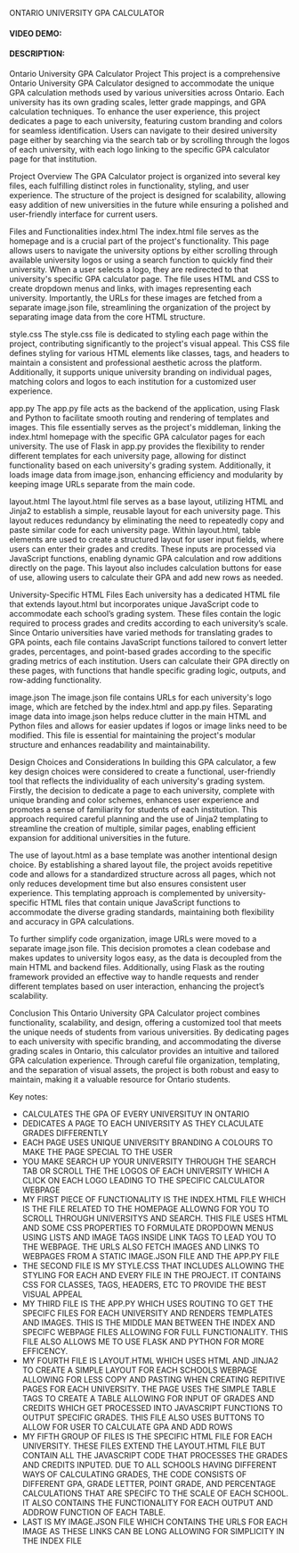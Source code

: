 ONTARIO UNIVERSITY GPA CALCULATOR

#### VIDEO DEMO:

#### DESCRIPTION:

Ontario University GPA Calculator Project
This project is a comprehensive Ontario University GPA Calculator designed to accommodate the unique GPA calculation methods used by various universities across Ontario. Each university has its own grading scales, letter grade mappings, and GPA calculation techniques. To enhance the user experience, this project dedicates a page to each university, featuring custom branding and colors for seamless identification. Users can navigate to their desired university page either by searching via the search tab or by scrolling through the logos of each university, with each logo linking to the specific GPA calculator page for that institution.

Project Overview
The GPA Calculator project is organized into several key files, each fulfilling distinct roles in functionality, styling, and user experience. The structure of the project is designed for scalability, allowing easy addition of new universities in the future while ensuring a polished and user-friendly interface for current users.

Files and Functionalities
index.html
The index.html file serves as the homepage and is a crucial part of the project's functionality. This page allows users to navigate the university options by either scrolling through available university logos or using a search function to quickly find their university. When a user selects a logo, they are redirected to that university's specific GPA calculator page. The file uses HTML and CSS to create dropdown menus and links, with images representing each university. Importantly, the URLs for these images are fetched from a separate image.json file, streamlining the organization of the project by separating image data from the core HTML structure.

style.css
The style.css file is dedicated to styling each page within the project, contributing significantly to the project's visual appeal. This CSS file defines styling for various HTML elements like classes, tags, and headers to maintain a consistent and professional aesthetic across the platform. Additionally, it supports unique university branding on individual pages, matching colors and logos to each institution for a customized user experience.

app.py
The app.py file acts as the backend of the application, using Flask and Python to facilitate smooth routing and rendering of templates and images. This file essentially serves as the project's middleman, linking the index.html homepage with the specific GPA calculator pages for each university. The use of Flask in app.py provides the flexibility to render different templates for each university page, allowing for distinct functionality based on each university's grading system. Additionally, it loads image data from image.json, enhancing efficiency and modularity by keeping image URLs separate from the main code.

layout.html
The layout.html file serves as a base layout, utilizing HTML and Jinja2 to establish a simple, reusable layout for each university page. This layout reduces redundancy by eliminating the need to repeatedly copy and paste similar code for each university page. Within layout.html, table elements are used to create a structured layout for user input fields, where users can enter their grades and credits. These inputs are processed via JavaScript functions, enabling dynamic GPA calculation and row additions directly on the page. This layout also includes calculation buttons for ease of use, allowing users to calculate their GPA and add new rows as needed.

University-Specific HTML Files
Each university has a dedicated HTML file that extends layout.html but incorporates unique JavaScript code to accommodate each school’s grading system. These files contain the logic required to process grades and credits according to each university’s scale. Since Ontario universities have varied methods for translating grades to GPA points, each file contains JavaScript functions tailored to convert letter grades, percentages, and point-based grades according to the specific grading metrics of each institution. Users can calculate their GPA directly on these pages, with functions that handle specific grading logic, outputs, and row-adding functionality.

image.json
The image.json file contains URLs for each university's logo image, which are fetched by the index.html and app.py files. Separating image data into image.json helps reduce clutter in the main HTML and Python files and allows for easier updates if logos or image links need to be modified. This file is essential for maintaining the project's modular structure and enhances readability and maintainability.

Design Choices and Considerations
In building this GPA calculator, a few key design choices were considered to create a functional, user-friendly tool that reflects the individuality of each university's grading system. Firstly, the decision to dedicate a page to each university, complete with unique branding and color schemes, enhances user experience and promotes a sense of familiarity for students of each institution. This approach required careful planning and the use of Jinja2 templating to streamline the creation of multiple, similar pages, enabling efficient expansion for additional universities in the future.

The use of layout.html as a base template was another intentional design choice. By establishing a shared layout file, the project avoids repetitive code and allows for a standardized structure across all pages, which not only reduces development time but also ensures consistent user experience. This templating approach is complemented by university-specific HTML files that contain unique JavaScript functions to accommodate the diverse grading standards, maintaining both flexibility and accuracy in GPA calculations.

To further simplify code organization, image URLs were moved to a separate image.json file. This decision promotes a clean codebase and makes updates to university logos easy, as the data is decoupled from the main HTML and backend files. Additionally, using Flask as the routing framework provided an effective way to handle requests and render different templates based on user interaction, enhancing the project’s scalability.

Conclusion
This Ontario University GPA Calculator project combines functionality, scalability, and design, offering a customized tool that meets the unique needs of students from various universities. By dedicating pages to each university with specific branding, and accommodating the diverse grading scales in Ontario, this calculator provides an intuitive and tailored GPA calculation experience. Through careful file organization, templating, and the separation of visual assets, the project is both robust and easy to maintain, making it a valuable resource for Ontario students.

Key notes:

- CALCULATES THE GPA OF EVERY UNIVERSITUY IN ONTARIO
- DEDICATES A PAGE TO EACH UNIVERSITY AS THEY CLACULATE GRADES DIFFERENTLY
- EACH PAGE USES UNIQUE UNIVERSITY BRANDING A COLOURS TO MAKE THE PAGE SPECIAL TO THE USER
- YOU MAKE SEARCH UP YOUR UNIVERSITY THROUGH THE SEARCH TAB OR SCROLL THE THE LOGOS OF EACH UNIVERSITY WHICH A CLICK ON EACH LOGO LEADING TO THE SPECIFIC CALCULATOR WEBPAGE
- MY FIRST PIECE OF FUNCTIONALITY IS THE INDEX.HTML FILE WHICH IS THE FILE RELATED TO THE HOMEPAGE ALLOWNG FOR YOU TO SCROLL THROUGH UNIVERSITYS AND SEARCH. THIS FILE USES HTML AND SOME CSS PROPERTIES TO FORMULATE DROPDOWN MENUS USING LISTS AND IMAGE TAGS INSIDE LINK TAGS TO LEAD YOU TO THE WEBPAGE. THE URLS ALSO FETCH IMAGES AND LINKS TO WEBPAGES FROM A STATIC IMAGE.JSON FILE AND THE APP.PY FILE
- THE SECOND FILE IS MY STYLE.CSS THAT INCLUDES ALLOWING THE STYLING FOR EACH AND EVERY FILE IN THE PROJECT. IT CONTAINS CSS FOR CLASSES, TAGS, HEADERS, ETC TO PROVIDE THE BEST VISUAL APPEAL
- MY THIRD FILE IS THE APP.PY WHICH USES ROUTING TO GET THE SPECIFC FILES FOR EACH UNIVERSITY AND RENDERS TEMPLATES AND IMAGES. THIS IS THE MIDDLE MAN BETWEEN THE INDEX AND SPECIFC WEBPAGE FILES ALLOWING FOR FULL FUNCTIONALITY. THIS FILE ALSO ALLOWS ME TO USE FLASK AND PYTHON FOR MORE EFFICENCY.
- MY FOURTH FILE IS LAYOUT.HTML WHICH USES HTML AND JINJA2
  TO CREATE A SIMPLE LAYOUT FOR EACH SCHOOLS WEBPAGE ALLOWING FOR LESS COPY AND PASTING WHEN CREATING REPITIVE PAGES FOR EACH UNIVERSITY. THE PAGE USES THE SIMPLE TABLE TAGS TO CREATE A TABLE ALLOWING FOR INPUT OF GRADES AND CREDITS WHICH GET PROCESSED INTO JAVASCRIPT FUNCTIONS TO OUTPUT SPECIFIC GRADES. THIS FILE ALSO USES BUTTONS TO ALLOW FOR USER TO CALCULATE GPA AND ADD ROWS
- MY FIFTH GROUP OF FILES IS THE SPECIFIC HTML FILE FOR EACH UNIVERSITY. THESE FILES EXTEND THE LAYOUT.HTML FILE BUT CONTAIN ALL THE JAVASCRIPT CODE THAT PROCESSES THE GRADES AND CREDITS INPUTED. DUE TO ALL SCHOOLS HAVING DIFFERENT WAYS OF CALCULATING GRADES, THE CODE CONSISTS OF DIFFERENT GPA, GRADE LETTER, POINT GRADE, AND PERCENTAGE CALCULATIONS THAT ARE SPECIFC TO THE SCALE OF EACH SCHOOL. IT ALSO CONTAINS THE FUNCTIONALITY FOR EACH OUTPUT AND ADDROW FUNCTION OF EACH TABLE.
- LAST IS MY IMAGE.JSON FILE WHICH CONTAINS THE URLS FOR EACH IMAGE AS THESE LINKS CAN BE LONG ALLOWING FOR SIMPLICITY IN THE INDEX FILE
